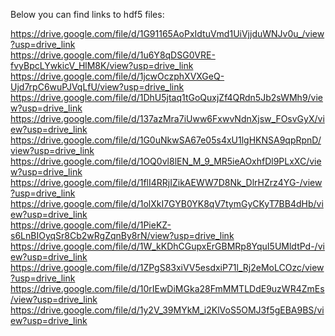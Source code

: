 Below you can find links to hdf5 files:

https://drive.google.com/file/d/1G91165AoPxIdtuVmd1UiVjjduWNJv0u_/view?usp=drive_link <br>
https://drive.google.com/file/d/1u6Y8qDSG0VRE-fvyBpcLYwkicV_HlM8K/view?usp=drive_link <br>
https://drive.google.com/file/d/1jcwOczphXVXGeQ-Ujd7rpC6wuPJVqLfU/view?usp=drive_link <br>
https://drive.google.com/file/d/1DhU5jtaq1tGoQuxjZf4QRdn5Jb2sWMh9/view?usp=drive_link <br>
https://drive.google.com/file/d/137azMra7iUww6FxwvNdnXjsw_FOsvGyX/view?usp=drive_link <br>
https://drive.google.com/file/d/1G0uNkwSA67e05s4xU1lgHKNSA9qpRpnD/view?usp=drive_link <br>
https://drive.google.com/file/d/1OQ0vl8lEN_M_9_MR5ieAOxhfDl9PLxXC/view?usp=drive_link <br>
https://drive.google.com/file/d/1flI4RRjIZikAEWW7D8Nk_DlrHZrz4YG-/view?usp=drive_link <br>
https://drive.google.com/file/d/1olXkI7GYB0YK8qV7tymGyCKyT7BB4dHb/view?usp=drive_link <br>
https://drive.google.com/file/d/1PieKZ-s6LnBIOyqSr8Cb2wRgZqnBy8rN/view?usp=drive_link <br>
https://drive.google.com/file/d/1W_kKDhCGupxErGBMRp8YquI5UMldtPd-/view?usp=drive_link <br>
https://drive.google.com/file/d/1ZPgS83xiVV5esdxiP71l_Rj2eMoLCOzc/view?usp=drive_link <br>
https://drive.google.com/file/d/10rIEwDiMGka28FmMMTLDdE9uzWR4ZmEs/view?usp=drive_link <br>
https://drive.google.com/file/d/1y2V_39MYkM_i2KlVoS5OMJ3f5gEBA9BS/view?usp=drive_link <br>
